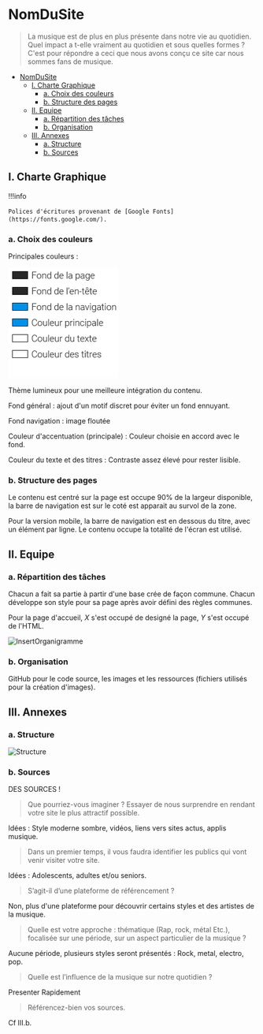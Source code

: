 # NomDuSite

> La musique est de plus en plus présente dans notre vie au quotidien. Quel impact a t-elle vraiment au quotidien et sous quelles formes ? C'est pour répondre a ceci que nous avons conçu ce site car nous sommes fans de musique.

- [NomDuSite](#nomdusite)
  - [I. Charte Graphique](#i-charte-graphique)
    - [a. Choix des couleurs](#a-choix-des-couleurs)
    - [b. Structure des pages](#b-structure-des-pages)
  - [II. Equipe](#ii-equipe)
    - [a. Répartition des tâches](#a-r%c3%a9partition-des-t%c3%a2ches)
    - [b. Organisation](#b-organisation)
  - [III. Annexes](#iii-annexes)
    - [a. Structure](#a-structure)
    - [b. Sources](#b-sources)

## I. Charte Graphique

  !!!info

    Polices d'écritures provenant de [Google Fonts](https://fonts.google.com/).

### a. Choix des couleurs

Principales couleurs :

![MainColors](/res/palette.png)

Thème lumineux pour une meilleure intégration du contenu.

Fond général : ajout d'un motif discret pour éviter un fond ennuyant.

Fond navigation : image floutée

Couleur d'accentuation (principale) : Couleur choisie en accord avec le fond.

Couleur du texte et des titres : Contraste assez élevé pour rester lisible.

### b. Structure des pages

Le contenu est centré sur la page est occupe 90% de la largeur disponible, la barre de navigation est sur le coté est apparait au survol de la zone.

Pour la version mobile, la barre de navigation est en dessous du titre, avec un élément par ligne. Le contenu occupe la totalité de l'écran est utilisé.

## II. Equipe

### a. Répartition des tâches

Chacun a fait sa partie à partir d'une base crée de façon commune. Chacun développe son style pour sa page après avoir défini des règles communes.

Pour la page d'accueil, *X* s'est occupé de designé la page, *Y* s'est occupé de l'HTML.

![InsertOrganigramme](/res/orga.jpg)

### b. Organisation

GitHub pour le code source, les images et les ressources (fichiers utilisés pour la création d'images).

## III. Annexes

### a. Structure

![Structure](/res/orga.jpg)

### b. Sources

DES SOURCES !

> Que pourriez-vous imaginer ? Essayer de nous surprendre en rendant votre site le plus attractif possible.

Idées : Style moderne sombre, vidéos, liens vers sites actus, applis musique.

> Dans un premier temps, il vous faudra identifier les publics qui vont venir visiter votre site.

Idées : Adolescents, adultes et/ou seniors.

> S’agit-il d’une plateforme de référencement ?

Non, plus d'une plateforme pour découvrir certains styles et des artistes de la musique.

> Quelle est votre approche : thématique (Rap, rock, métal Etc.),  focalisée sur une période, sur un aspect particulier de la musique ?

Aucune période, plusieurs styles seront présentés : Rock, metal, electro, pop.

> Quelle est l’influence de la musique sur notre quotidien ?

Presenter Rapidement

> Référencez-bien vos sources.

Cf III.b.

